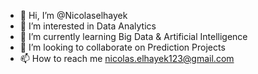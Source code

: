 - 👋 Hi, I’m @Nicolaselhayek
- 👀 I’m interested in Data Analytics 
- 🌱 I’m currently learning Big Data & Artificial Intelligence 
- 💞️ I’m looking to collaborate on Prediction Projects 
- 📫 How to reach me nicolas.elhayek123@gmail.com

<!---
Nicolaselhayek/Nicolaselhayek is a ✨ special ✨ repository because its `README.md` (this file) appears on your GitHub profile.
You can click the Preview link to take a look at your changes.
--->
